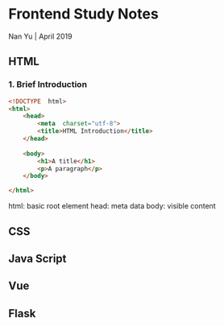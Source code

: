 # Frontend Study Notes  
Nan Yu | April 2019   
  
## HTML  
### 1. Brief Introduction
```html
<!DOCTYPE  html>  
<html>  
	<head> 
		<meta  charset="utf-8">  
		<title>HTML Introduction</title>  
	</head>
	  
	<body>  
		<h1>A title</h1>  
		<p>A paragraph</p>  
	</body>  

</html>
```
html: basic root element
head: meta data
body: visible content

## CSS  
  
## Java Script  
  
## Vue  
  
## Flask
<!--stackedit_data:
eyJoaXN0b3J5IjpbMzQ1NDU5NDc5LDE5NDcxNjU0MjhdfQ==
-->